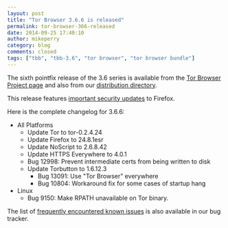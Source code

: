 ```yaml
---
layout: post
title: "Tor Browser 3.6.6 is released"
permalink: tor-browser-366-released
date: 2014-09-25 17:40:10
author: mikeperry
category: blog
comments: closed
tags: ["tbb", "tbb-3.6", "tor browser", "tor browser bundle"]
---
```


The sixth pointfix release of the 3.6 series is available from the [Tor Browser Project page](https://www.torproject.org/download/download-easy.html) and also from our [distribution directory](https://www.torproject.org/dist/torbrowser/3.6.6/).

This release features [important security updates](https://www.mozilla.org/security/known-vulnerabilities/firefoxESR.html#firefox24.8.1) to Firefox.

Here is the complete changelog for 3.6.6:

-   All Platforms
    -   Update Tor to tor-0.2.4.24
    -   Update Firefox to 24.8.1esr
    -   Update NoScript to 2.6.8.42
    -   Update HTTPS Everywhere to 4.0.1
    -   Bug 12998: Prevent intermediate certs from being written to disk
    -   Update Torbutton to 1.6.12.3
        -   Bug 13091: Use "Tor Browser" everywhere
        -   Bug 10804: Workaround fix for some cases of startup hang
-   Linux
    -   Bug 9150: Make RPATH unavailable on Tor binary.

  
  
 The list of [frequently encountered known issues](https://trac.torproject.org/projects/tor/query?keywords=~tbb-helpdesk-frequent&status=!closed) is also available in our bug tracker.
